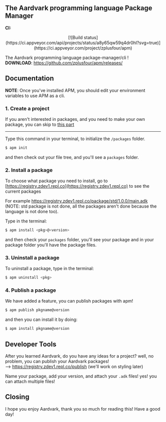 ## The **A**ardvark programming language **P**ackage **M**anager

**CI:**<br>
<center>[![Build status](https://ci.appveyor.com/api/projects/status/a8y65qw59q4dr0hl?svg=true)](https://ci.appveyor.com/project/zplusfour/apm)</center>

The Aardvark programming language package-manager/cli !<br>
**DOWNLOAD**: https://github.com/zplusfour/apm/releases/


## Documentation
**NOTE**: Once you've installed APM, you should edit your environment variables to use APM as a cli.

### 1. Create a project

If you aren't interested in packages, and you need to make your own package, you can skip to [this part](#developer-tools)
***
Type this command in your terminal, to initialize the `/packages` folder.

```sh
$ apm init
```
and then check out your file tree, and you'll see a `packages` folder.

### 2. Install a package

To choose what package you need to install, go to [https://registry.zdev1.repl.co](https://registry.zdev1.repl.co) to see the current packages

For example https://registry.zdev1.repl.co/package/std/1.0.0/main.adk (NOTE: std package is not done, all the packages aren't done because the language is not done too).

Type in the terminal:

```sh
$ apm install <pkg>@<version>
```

and then check your `packages` folder, you'll see your package and in your package folder you'll have the package files.

### 3. Uninstall a package

To uninstall a package, type in the terminal:

```sh
$ apm uninstall <pkg>
```

### 4. Publish a package

We have added a feature, you can publish packages with apm!

```sh
$ apm publish pkgname@version
```

and then you can install it by doing:

```sh
$ apm install pkgname@version
```


## Developer Tools

After you learned Aardvark, do you have any ideas for a project? well, no problem, you can publish your Aardvark packages!<br>
--> https://registry.zdev1.repl.co/publish (we'll work on styling later)

Name your package, add your version, and attach your `.adk` files! yes! you can attach multiple files!


## Closing

I hope you enjoy Aardvark, thank you so much for reading this! Have a good day!